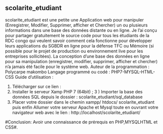 ## scolarite_etudiant ##

scolarite_etudiant est une petite une Application web pour manipuler (Enregistrer, Modifier, Supprimer, afficher et Chercher) un ou plusieurs informations dans une base des données distante ou en ligne. Je l’ai conçu pour partager gratuitement le source code pour tous les étudiants de la RDC congo qui veulent savoir comment cela fonctionne pour développer leurs applications du SGBDR en ligne pour la défense TFC ou Mémoire (si possible pour le projet de production ou environnement live pour les entreprises sollicitées). La conception d’une base des données en ligne pour sa manipulation (enregistrer, modifier, supprimer, afficher et chercher) n’a jamais été facile pour le système web.
Auteur de la programmation : Polycarpe makombo
Langage programmé ou codé : PHP7-MYSQL-HTML-CSS
Guide d’utilisation : 
1) Télécharger sur ce lien : 
2) Installer le serveur Xamp PHP 7 (64bit) ;
3 ) Importer la base des données SQL depuis le dossier : scolarite_etudiant/sql_database
4) Placer votre dossier dans le chemin  xampp/ htdocs/ scolarite_etudiant puis enfin Allumer votre serveur Apache et Mysql toute en ouvrant votre navigateur web avec le lien : http://localhost/scolarite_etudiant/ 

#Conclusion: Avoir une connaissance de prérequis en PHP,MYSQLHTML et CSS#.